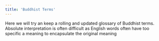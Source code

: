 ```yaml
---
title: 'Buddhist Terms'
---
```


Here we will try an keep a rolling and updated glossary of Buddhist terms. Absolute interpretation is often difficult as English words often have too specific a meaning to encapsulate the original meaning